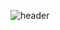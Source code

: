 ![header](https://capsule-render.vercel.app/api?type=transparent&color=auto&height=30&section=header&text=Hi \:\)&fontSize=30)


<!--
**joseunghui/joseunghui** is a ✨ _special_ ✨ repository because its `README.md` (this file) appears on your GitHub profile.

Here are some ideas to get you started:

- 🔭 I’m currently working on ...
- 🌱 I’m currently learning ...
- 👯 I’m looking to collaborate on ...
- 🤔 I’m looking for help with ...
- 💬 Ask me about ...
- 📫 How to reach me: ...
- 😄 Pronouns: ...
- ⚡ Fun fact: ...
-->
<!--
<a href="https://github.com/joseunghui"><img align="center" style="height:180px" src="https://github-readme-stats.vercel.app/api?username=joseunghui&show_icons=true&include_all_commits=true&theme=nord&hide_border=true" alt="seung's github stats" /></a>
<a href="https://github.com/joseunghui"><img align="center" style="height:180px" src="https://github-readme-stats.vercel.app/api/top-langs/?username=joseunghui&layout=compact&theme=nord&hide_border=true" /></a> 
-->
